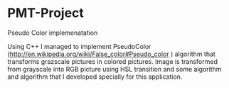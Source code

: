 PMT-Project
===========

Pseudo Color implemenatation

Using C++ I managed to implement PseudoColor  (http://en.wikipedia.org/wiki/False_color#Pseudo_color ) algorithm that transforms grazscale pictures in colored pictures. 
Image is transformed from grayscale into RGB picture using  HSL transition and some algorithm and algorithm that I  developed specially for this application. 
